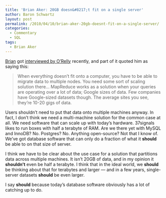 ```yaml
---
title: 'Brian Aker: 20GB doesn&#8217;t fit on a single server'
author: Baron Schwartz
layout: post
permalink: /2010/04/10/brian-aker-20gb-doesnt-fit-on-a-single-server/
categories:
  - Commentary
  - SQL
tags:
  - Brian Aker
---
```

[Brian][1] got [interviewed by O&#8217;Relly][2] recently, and part of it quoted him as saying this:

> When everything doesn&#8217;t fit onto a computer, you have to be able to migrate data to multiple nodes. You need some sort of scaling solution there&#8230; MapReduce works as a solution when your queries are operating over a lot of data; Google sizes of data. Few companies have Google-sized datasets though. The average sites you see, they&#8217;re 10-20 gigs of data.

Users shouldn&#8217;t need to put that data onto multiple machines anyway. In fact, I don&#8217;t think we need a multi-machine solution for the common case at all. We need software that can scale up with today&#8217;s hardware. 37signals likes to run boxes with half a terabyte of RAM. Are we there yet with MySQL and InnoDB? No. Postgres? No. Anything open-source? Not that I know of. We&#8217;ve got database software that can only do a fraction of what it **should** be able to on that size of server.

I think we have to be clear about the use case for a solution that partitions data across multiple machines. It isn&#8217;t 20GB of data, and in my opinion it **shouldn&#8217;t** even be half a terabyte. I think that in the ideal world, we **should** be thinking about that for terabytes and larger &#8212; and in a few years, single-server datasets **should** be even larger.

I say **should** because today&#8217;s database software obviously has a lot of catching up to do.

 [1]: http://tangent.org/
 [2]: http://radar.oreilly.com/2010/04/a-mysql-update-from-brian-aker.html